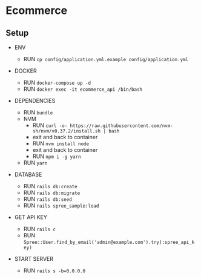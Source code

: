 # Ecommerce

## Setup

+ ENV
    + RUN `cp config/application.yml.example config/application.yml`

+ DOCKER
    + RUN `docker-compose up -d`
    + RUN `docker exec -it ecommerce_api /bin/bash`
    
+ DEPENDENCIES
    + RUN `bundle`
    + NVM
        + RUN `curl -o- https://raw.githubusercontent.com/nvm-sh/nvm/v0.37.2/install.sh | bash`
        + exit and back to container
        + RUN `nvm install node`
        + exit and back to container  
        + RUN `npm i -g yarn`
    + RUN `yarn`
    
+ DATABASE
    + RUN `rails db:create`
    + RUN `rails db:migrate`
    + RUN `rails db:seed`
    + RUN `rails spree_sample:load`

+ GET API KEY
    + RUN `rails c`
    + RUN `Spree::User.find_by_email('admin@example.com').try(:spree_api_key)`

+ START SERVER
    + RUN `rails s -b=0.0.0.0`
